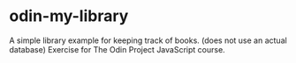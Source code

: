 # odin-my-library
A simple library example for keeping track of books. (does not use an actual database) Exercise for The Odin Project JavaScript course.
